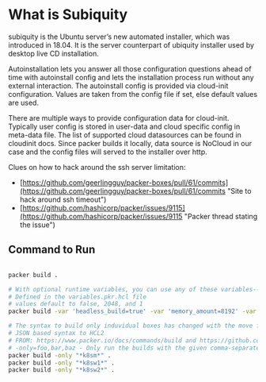 # What is Subiquity

subiquity is the Ubuntu server’s new automated installer, which was introduced in 18.04. It is the server counterpart of ubiquity installer used by desktop live CD installation.

Autoinstallation lets you answer all those configuration questions ahead of time with autoinstall config and lets the installation process run without any external interaction. The autoinstall config is provided via cloud-init configuration. Values are taken from the config file if set, else default values are used.

There are multiple ways to provide configuration data for cloud-init. Typically user config is stored in user-data and cloud specific config in meta-data file. The list of supported cloud datasources can be found in cloudinit docs. Since packer builds it locally, data source is NoCloud in our case and the config files will served to the installer over http.

Clues on how to hack around the ssh server limitation:

* [https://github.com/geerlingguy/packer-boxes/pull/61/commits](https://github.com/geerlingguy/packer-boxes/pull/61/commits "Site to hack around ssh timeout")
* [https://github.com/hashicorp/packer/issues/9115](https://github.com/hashicorp/packer/issues/9115 "Packer thread stating the issue")

## Command to Run

```bash

packer build .
```

```bash
# With optional runtime variables, you can use any of these variables--
# Defined in the variables.pkr.hcl file 
# values default to false, 2048, and 1
packer build -var 'headless_build=true' -var 'memory_amount=8192' -var 'cpu_amount=2'.
```

```bash
# The syntax to build only induvidual boxes has changed with the move from
# JSON based syntax to HCL2
# FROM: https://www.packer.io/docs/commands/build and https://github.com/hashicorp/packer/issues/9794
# -only=foo,bar,baz - Only run the builds with the given comma-separated names. In legacy JSON templates, build names default to the types of their builders (e.g. docker or amazon-ebs or virtualbox-iso, unless a specific name attribute is specified within the configuration. In HCL2 templates, the "name" is the source block's "name" label, unless an in-build source definition adds the "name" configuration option.
packer build -only "*k8sm*" .
packer build -only "*k8sw1*" .
packer build -only "*k8sw2*" .
```
